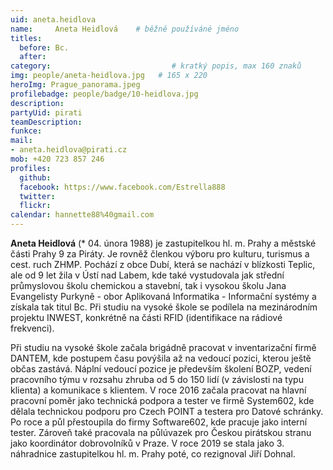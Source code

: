 ```yaml
---
uid: aneta.heidlova
name:     Aneta Heidlová  	# běžně používáné jméno
titles:
  before: Bc.
  after:
category:      	        			# kratký popis, max 160 znaků
img: people/aneta-heidlova.jpg   # 165 x 220
heroImg: Prague_panorama.jpeg
profilebadge: people/badge/10-heidlova.jpg
description: 
partyUid: pirati
teamDescription:
funkce: 
mail:
- aneta.heidlova@pirati.cz
mob: +420 723 857 246		 
profiles:
  github:       
  facebook: https://www.facebook.com/Estrella888 
  twitter: 		  
  flickr:		  
calendar: hannette88%40gmail.com
---
```


**Aneta Heidlová** (* 04. února 1988) je zastupitelkou hl. m. Prahy a městské části Prahy 9 za Piráty. Je rovněž členkou výboru pro kulturu, turismus a cest. ruch ZHMP. Pochází z obce Dubí, která se nachází v blízkosti Teplic, ale od 9 let žila v Ústí nad Labem, kde také vystudovala jak střední průmyslovou školu chemickou a stavební, tak i vysokou školu Jana Evangelisty Purkyně - obor Aplikovaná Informatika - Informační systémy a získala tak titul Bc. Při studiu na vysoké škole se podílela na mezinárodním projektu INWEST, konkrétně na části RFID (identifikace na rádiové frekvenci).

Při studiu na vysoké škole začala brigádně pracovat v inventarizační firmě DANTEM, kde postupem času povýšila až na vedoucí pozici, kterou ještě občas zastává. Náplní vedoucí pozice je především školení BOZP, vedení pracovního týmu v rozsahu zhruba od 5 do 150 lidí (v závislosti na typu klienta) a komunikace s klientem. V roce 2016 začala pracovat na hlavní pracovní poměr jako technická podpora a tester ve firmě System602, kde dělala technickou podporu pro Czech POINT a testera pro Datové schránky. Po roce a půl přestoupila do firmy Software602, kde pracuje jako interní tester. Zároveň také pracovala na půlúvazek pro Českou pirátskou stranu jako koordinátor dobrovolníků v Praze. V roce 2019 se stala jako 3. náhradnice zastupitelkou hl. m. Prahy poté, co rezignoval Jiří Dohnal. 
